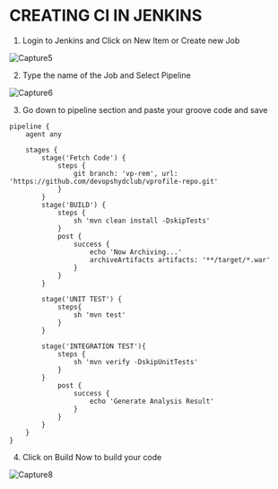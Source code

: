 # CREATING CI IN JENKINS

1. Login to Jenkins and Click on New Item or Create new Job

![Capture5](https://user-images.githubusercontent.com/18073289/195613778-0300256f-1308-40d9-876d-48130c3f94da.PNG)

2. Type the name of the Job and Select Pipeline

![Capture6](https://user-images.githubusercontent.com/18073289/195614342-de94d881-ace0-4d44-a172-b4741b142b7b.PNG)

3. Go down to pipeline section and paste your groove code and save
```
pipeline {
    agent any

    stages {
        stage('Fetch Code') {
            steps {
                git branch: 'vp-rem', url: 'https://github.com/devopshydclub/vprofile-repo.git'
            }
        }
        stage('BUILD') {
            steps {
                sh 'mvn clean install -DskipTests'
            }
            post {
                success {
                    echo 'Now Archiving...'
                    archiveArtifacts artifacts: '**/target/*.war'
                }
            }
        }

        stage('UNIT TEST') {
            steps{
                sh 'mvn test'
            }
        }

        stage('INTEGRATION TEST'){
            steps {
                sh 'mvn verify -DskipUnitTests'
            }
        }
            post {
                success {
                    echo 'Generate Analysis Result'
                }
            }
        }
    }
}
```

4. Click on Build Now to build your code

![Capture8](https://user-images.githubusercontent.com/18073289/195615515-f172031a-8eb0-497e-a07f-61da914faa49.PNG)



